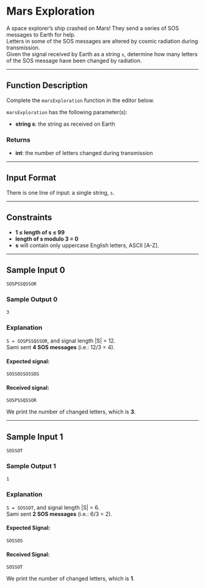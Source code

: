 # Mars Exploration

A space explorer’s ship crashed on Mars! They send a series of SOS messages to Earth for help.  
Letters in some of the SOS messages are altered by cosmic radiation during transmission.  
Given the signal received by Earth as a string `s`, determine how many letters of the SOS message have been changed by radiation.

---

## Function Description

Complete the `marsExploration` function in the editor below.

`marsExploration` has the following parameter(s):

- **string s**: the string as received on Earth

### Returns
- **int**: the number of letters changed during transmission

---

## Input Format

There is one line of input: a single string, `s`.

---

## Constraints

- **1 ≤ length of s ≤ 99**
- **length of s modulo 3 = 0**
- **s** will contain only uppercase English letters, ASCII [A-Z].

---

## Sample Input 0

```
SOSPSSQSSOR
```

### Sample Output 0

```
3
```

### Explanation

`S = SOSPSSQSSOR`, and signal length |S| = 12.  
Sami sent **4 SOS messages** (i.e.: 12/3 = 4).

#### Expected signal:
```
SOSSOSSOSSOS
```
#### Received signal:
```
SOSPSSQSSOR
```
We print the number of changed letters, which is **3**.

---

## Sample Input 1

```
SOSSOT
```

### Sample Output 1

```
1
```

### Explanation

`S = SOSSOT`, and signal length |S| = 6.  
Sami sent **2 SOS messages** (i.e.: 6/3 = 2).

#### Expected Signal:
```
SOSSOS
```
#### Received Signal:
```
SOSSOT
```
We print the number of changed letters, which is **1**.
